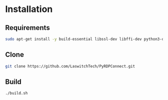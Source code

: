 # Installation
## Requirements
```sh
sudo apt-get install -y build-essential libssl-dev libffi-dev python3-dev qt5-default qtbase5-dev qtchooser qt5-qmake qtbase5-dev-tools qttools5-dev-tools
```
## Clone
```sh
git clone https://github.com/LaswitchTech/PyRDPConnect.git
```
## Build
```sh
./build.sh
```
